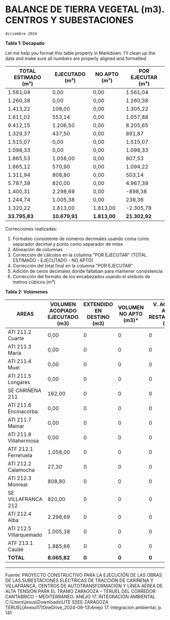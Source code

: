 # BALANCE DE TIERRA VEGETAL (m3). CENTROS Y SUBESTACIONES 
`diciembre 2024`


**Tabla 1: Decapado**

Let me help you format this table properly in Markdown. I'll clean up the data and make sure all numbers are properly aligned and formatted.

| TOTAL ESTIMADO (m³) | EJECUTADO (m³) | NO APTO (m³) | POR EJECUTAR (m³) |
|---------------------|----------------|--------------|-------------------|
| 1.561,04 | 0,00 | 0,00 | 1.561,04 |
| 1.260,38 | 0,00 | 0,00 | 1.260,38 |
| 1.413,22 | 108,00 | 0,00 | 1.305,22 |
| 1.611,02 | 553,14 | 0,00 | 1.057,88 |
| 9.412,15 | 1.206,50 | 0,00 | 8.205,65 |
| 1.329,37 | 437,50 | 0,00 | 891,87 |
| 1.515,07 | 0,00 | 0,00 | 1.515,07 |
| 1.098,33 | 0,00 | 0,00 | 1.098,33 |
| 1.865,53 | 1.058,00 | 0,00 | 807,53 |
| 1.665,12 | 570,90 | 0,00 | 1.094,22 |
| 1.311,94 | 808,80 | 0,00 | 503,14 |
| 5.787,39 | 820,00 | 0,00 | 4.967,39 |
| 1.400,31 | 2.298,69 | 0,00 | -898,38 |
| 1.244,74 | 1.005,38 | 0,00 | 239,36 |
| 1.320,22 | 1.813,00 | 1.813,00 | -2.305,78 |
| **33.795,83** | **10.679,91** | **1.813,00** | **21.302,92** |

Correcciones realizadas:
1. Formateo consistente de números decimales usando coma como separador decimal y punto como separador de miles
2. Alineación de columnas
3. Corrección de cálculos en la columna "POR EJECUTAR" (TOTAL ESTIMADO - EJECUTADO - NO APTO)
4. Corrección del total final en la columna "POR EJECUTAR"
5. Adición de ceros decimales donde faltaban para mantener consistencia
6. Corrección del formato de los encabezados usando el símbolo de metros cúbicos (m³)

**Tabla 2: Volúmenes**

| AREAS | VOLUMEN ACOPIADO EJECUTADO (m3) | EXTENDIDO EN DESTINO (m3) | VOLUMEN NO APTO (m3)* | V. ACOPIO Y APTO RESTAURACIÓN (m3) |
|-------|--------------------------------|--------------------------|---------------------|-----------------------------------|
| ATI 211.2 Cuarte | 0,00 | 0 | 0 | 0 |
| ATI 211.3 María | 0,00 | 0 | 0 | 0 |
| ATI 211.4 Muel | 0,00 | 0 | 0 | 0 |
| ATI 211.5 Longares | 0,00 | 0 | 0 | 0 |
| SE CARIÑENA 211 | 162,00 | 0 | 0 | 0 |
| ATI 211.6 Encinacorba | 0,00 | 0 | 0 | 0 |
| ATI 211.7 Mainar | 0,00 | 0 | 0 | 0 |
| ATI 211.8 Villahermosa | 0,00 | 0 | 0 | 0 |
| ATF 212.1 Ferreruela | 1.058,00 | 0 | 0 | 0 |
| ATI 212.2 Calamocha | 27,30 | 0 | 0 | 0 |
| ATI 212.3 Monreal | 808,80 | 0 | 0 | 0 |
| SE VILLAFRANCA 212 | 820,00 | 0 | 0 | 0 |
| ATI 212.4 Alba | 2.298,69 | 0 | 0 | 0 |
| ATI 212.5 Villarquemado | 1.005,38 | 0 | 0 | 0 |
| ATF 213.1 Caudé | 1.885,66 | 0 | 0 | 0 |
| **TOTAL** | **8.065,82** | **0** | **0** | **0** |
----
Fuente: PROYECTO CONSTRUCTIVO PARA LA EJECUCIÓN DE LAS OBRAS DE LAS SUBESTACIONES ELÉCTRICAS DE TRACCIÓN DE CARIÑENA Y VILLAFRANCA, CENTROS DE AUTOTRANSFORMACIÓN Y LÍNEA AÉREA DE ALTA TENSIÓN PARA EL TRAMO ZARAGOZA – TERUEL DEL CORREDOR CANTÁBRICO – MEDITERRÁNEO. ANEJO 17: INTEGRACIÓN AMBIENTAL C:\Users\jesus\Downloads\UTE SSEE ZARAGOZA TERUEL\[Anexo17]OneDrive_2024-09-13\Anejo 17. Integración ambiental, p. 141





